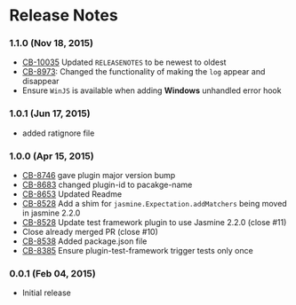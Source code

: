<!--
#
# Licensed to the Apache Software Foundation (ASF) under one
# or more contributor license agreements.  See the NOTICE file
# distributed with this work for additional information
# regarding copyright ownership.  The ASF licenses this file
# to you under the Apache License, Version 2.0 (the
# "License"); you may not use this file except in compliance
# with the License.  You may obtain a copy of the License at
# 
# http://www.apache.org/licenses/LICENSE-2.0
# 
# Unless required by applicable law or agreed to in writing,
# software distributed under the License is distributed on an
# "AS IS" BASIS, WITHOUT WARRANTIES OR CONDITIONS OF ANY
#  KIND, either express or implied.  See the License for the
# specific language governing permissions and limitations
# under the License.
#
-->
# Release Notes

### 1.1.0 (Nov 18, 2015)
* [CB-10035](https://issues.apache.org/jira/browse/CB-10035) Updated `RELEASENOTES` to be newest to oldest
* [CB-8973](https://issues.apache.org/jira/browse/CB-8973): Changed the functionality of making the `log` appear and disappear
* Ensure `WinJS` is available when adding **Windows** unhandled error hook

### 1.0.1 (Jun 17, 2015)
* added ratignore file

### 1.0.0 (Apr 15, 2015)
* [CB-8746](https://issues.apache.org/jira/browse/CB-8746) gave plugin major version bump
* [CB-8683](https://issues.apache.org/jira/browse/CB-8683) changed plugin-id to pacakge-name
* [CB-8653](https://issues.apache.org/jira/browse/CB-8653) Updated Readme
* [CB-8528](https://issues.apache.org/jira/browse/CB-8528) Add a shim for `jasmine.Expectation.addMatchers` being moved in jasmine 2.2.0
* [CB-8528](https://issues.apache.org/jira/browse/CB-8528) Update test framework plugin to use Jasmine 2.2.0 (close #11)
* Close already merged PR (close #10)
* [CB-8538](https://issues.apache.org/jira/browse/CB-8538) Added package.json file
* [CB-8385](https://issues.apache.org/jira/browse/CB-8385) Ensure plugin-test-framework trigger tests only once

### 0.0.1 (Feb 04, 2015)
* Initial release
